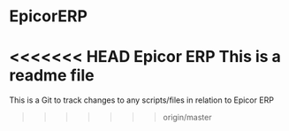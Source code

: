 # EpicorERP
<<<<<<< HEAD
Epicor ERP
This is a readme file
=======

This is a Git to track changes to any scripts/files in relation to Epicor ERP
>>>>>>> origin/master
